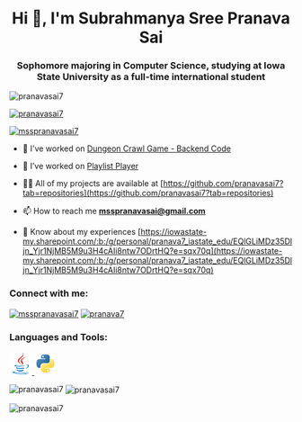 <h1 align="center">Hi 👋, I'm Subrahmanya Sree Pranava Sai</h1>
<h3 align="center">Sophomore majoring in Computer Science, studying at Iowa State University as a full-time international student</h3>

<p align="left"> <img src="https://komarev.com/ghpvc/?username=pranavasai7&label=Profile%20views&color=0e75b6&style=flat" alt="pranavasai7" /> </p>

<p align="left"> <a href="https://github.com/ryo-ma/github-profile-trophy"><img src="https://github-profile-trophy.vercel.app/?username=pranavasai7" alt="pranavasai7" /></a> </p>

<p align="left"> <a href="https://twitter.com/msspranavasai7" target="blank"><img src="https://img.shields.io/twitter/follow/msspranavasai7?logo=twitter&style=for-the-badge" alt="msspranavasai7" /></a> </p>

- 🔭 I've worked on [Dungeon Crawl Game - Backend Code](https://github.com/pranavasai7/Dungeon-Crawl.git)

- 👯 I’ve worked on [Playlist Player](https://github.com/pranavasai7/Playlist-Player.git)

- 👨‍💻 All of my projects are available at [https://github.com/pranavasai7?tab=repositories](https://github.com/pranavasai7?tab=repositories)

- 📫 How to reach me **msspranavasai@gmail.com**

- 📄 Know about my experiences [https://iowastate-my.sharepoint.com/:b:/g/personal/pranava7_iastate_edu/EQlGLiMDz35Dljn_Yjr1NjMB5M9u3H4cAIi8ntw7ODrtHQ?e=sqx70q](https://iowastate-my.sharepoint.com/:b:/g/personal/pranava7_iastate_edu/EQlGLiMDz35Dljn_Yjr1NjMB5M9u3H4cAIi8ntw7ODrtHQ?e=sqx70q)

<h3 align="left">Connect with me:</h3>
<p align="left">
<a href="https://twitter.com/msspranavasai7" target="blank"><img align="center" src="https://raw.githubusercontent.com/rahuldkjain/github-profile-readme-generator/master/src/images/icons/Social/twitter.svg" alt="msspranavasai7" height="30" width="40" /></a>
<a href="https://linkedin.com/in/pranava7" target="blank"><img align="center" src="https://raw.githubusercontent.com/rahuldkjain/github-profile-readme-generator/master/src/images/icons/Social/linked-in-alt.svg" alt="pranava7" height="30" width="40" /></a>
</p>

<h3 align="left">Languages and Tools:</h3>
<p align="left"> <a href="https://www.java.com" target="_blank" rel="noreferrer"> <img src="https://raw.githubusercontent.com/devicons/devicon/master/icons/java/java-original.svg" alt="java" width="40" height="40"/> </a> <a href="https://www.python.org" target="_blank" rel="noreferrer"> <img src="https://raw.githubusercontent.com/devicons/devicon/master/icons/python/python-original.svg" alt="python" width="40" height="40"/> </a> </p>

<p><img align="left" src="https://github-readme-stats.vercel.app/api/top-langs?username=pranavasai7&show_icons=true&locale=en&layout=compact" alt="pranavasai7" /></p>

<p>&nbsp;<img align="center" src="https://github-readme-stats.vercel.app/api?username=pranavasai7&show_icons=true&locale=en" alt="pranavasai7" /></p>

<p><img align="center" src="https://github-readme-streak-stats.herokuapp.com/?user=pranavasai7&" alt="pranavasai7" /></p>
